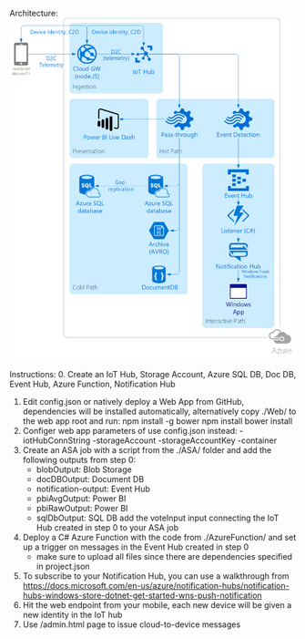 Architecture:
![Architecture](https://raw.githubusercontent.com/iizotov/voting-app/master/arch.png)

Instructions:
0. Create an IoT Hub, Storage Account, Azure SQL DB, Doc DB, Event Hub, Azure Function, Notification Hub
1. Edit config.json or natively deploy a Web App from GitHub, dependencies will be installed automatically, alternatively copy ./Web/ to the web app root and run:
	npm install -g bower
	npm install
	bower install
2. Configer web app parameters of use config.json instead:
	-iotHubConnString
	-storageAccount
	-storageAccountKey
	-container
3. Create an ASA job with a script from the ./ASA/ folder and add the following outputs from step 0:
	- blobOutput: Blob Storage
	- docDBOutput: Document DB
	- notification-output: Event Hub
	- pbiAvgOutput: Power BI
	- pbiRawOutput: Power BI
	- sqlDbOutput: SQL DB
	add the voteInput input connecting the IoT Hub created in step 0 to your ASA job
4. Deploy a C# Azure Function with the code from ./AzureFunction/ and set up a trigger on messages in the Event Hub created in step 0
	- make sure to upload all files since there are dependencies specified in project.json
5. To subscribe to your Notification Hub, you can use a walkthrough from https://docs.microsoft.com/en-us/azure/notification-hubs/notification-hubs-windows-store-dotnet-get-started-wns-push-notification
4. Hit the web endpoint from your mobile, each new device will be given a new identity in the IoT hub
5. Use /admin.html page to issue cloud-to-device messages